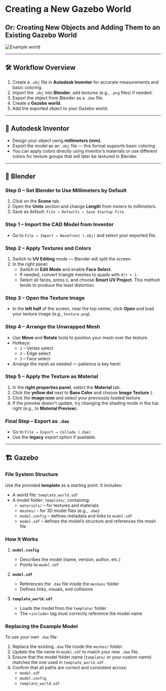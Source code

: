 # Creating a New Gazebo World  
## Or: Creating New Objects and Adding Them to an Existing Gazebo World

![Example world](./images/preview.png)
<!-- Cool picture of a fancy Gazebo world -->

---

## 🛠️ Workflow Overview

1. Create a `.obj` file in **Autodesk Inventor** for accurate measurements and basic coloring.
2. Import the `.obj` into **Blender**; add textures (e.g., `.png` files) if needed.
3. Export the object from Blender as a `.dae` file.
4. Create a **Gazebo world**.
5. Add the exported object to your Gazebo world.

---

## 🔧 Autodesk Inventor

- Design your object using **millimeters (mm)**.
- Export the model as an `.obj` file — this format supports basic coloring.
- You can apply colors directly using Inventor’s materials or use different colors for texture groups that will later be textured in Blender.

---

## 🧊 Blender

### Step 0 – Set Blender to Use Millimeters by Default

1. Click on the **Scene** tab.
2. Open the **Units** section and change **Length** from *meters* to *millimeters*.
3. Save as default: `File → Defaults → Save Startup File`.

### Step 1 – Import the CAD Model from Inventor

- Go to `File → Import → Wavefront (.obj)` and select your exported file.

### Step 2 – Apply Textures and Colors

1. Switch to **UV Editing** mode — Blender will split the screen.
2. In the right panel:
   - Switch to **Edit Mode** and enable **Face Select**.
   - If needed, convert triangle meshes to quads with `Alt + J`.
   - Select all faces, press `U`, and choose **Smart UV Project**. This method tends to produce the least distortion.

### Step 3 – Open the Texture Image

- In the **left half** of the screen, near the top center, click **Open** and load your texture image (e.g., `texture.png`).

### Step 4 – Arrange the Unwrapped Mesh

- Use **Move** and **Rotate** tools to position your mesh over the texture.
- Hotkeys:
  - `1` – Vertex select  
  - `2` – Edge select  
  - `3` – Face select  
- Arrange the mesh as needed — patience is key here!

### Step 5 – Apply the Texture as Material

1. In the **right properties panel**, select the **Material** tab.
2. Click the **yellow dot** next to **Base Color** and choose **Image Texture** `I`.
3. Click the **image icon** and select your previously loaded texture.
4. If the preview doesn't update, try changing the shading mode in the top right (e.g., to **Material Preview**).

### Final Step – Export as `.dae` 

- Go to `File → Export → Collada (.dae)`  
- Use the **legacy** export option if available.

---
## 🏗️ Gazebo

### File System Structure

Use the provided **template** as a starting point. It includes:

- A world file: `template_world.sdf`
- A model folder: `template/`, containing:
  - `materials/` – for textures and materials
  - `meshes/` – for 3D model files (e.g., `.dae`)
  - `model.config` – defines metadata and links to `model.sdf`
  - `model.sdf` – defines the model’s structure and references the mesh file

### How It Works

1. **`model.config`**
   - Describes the model (name, version, author, etc.)
   - Points to `model.sdf`

2. **`model.sdf`**
   - References the `.dae` file inside the `meshes/` folder
   - Defines links, visuals, and collisions

3. **`template_world.sdf`**
   - Loads the model from the `template/` folder
   - The `<include>` tag must correctly reference the model name

### Replacing the Example Model

To use your own `.dae` file:

1. Replace the existing `.dae` file inside the `meshes/` folder.
2. Update the file name in `model.sdf` to match your new `.dae` file.
3. Ensure that the model folder name (`template/` or your custom name) matches the one used in `template_world.sdf`.
4. Confirm that all paths are correct and consistent across:
   - `model.sdf`  
   - `model.config`  
   - `template_world.sdf`





